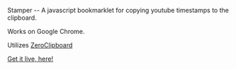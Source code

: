 Stamper -- A javascript bookmarklet for copying youtube timestamps to the clipboard.

Works on Google Chrome.

Utilizes [ZeroClipboard](https://github.com/zeroclipboard/zeroclipboard)

[Get it live, here!](https://shadefinale.github.io/stamper/stamper.html)